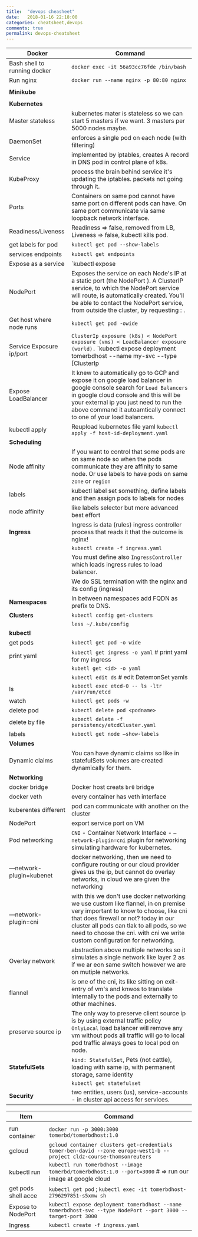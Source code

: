 ```yaml
---
title:  "devops cheasheet"
date:   2018-01-16 22:18:00
categories: cheatsheet,devops
comments: true
permalink: devops-cheatsheet
---
```


| Docker                       | Command                                  |
| ---------------------------- | ---------------------------------------- |
| Bash shell to running docker | `docker exec -it 56a93cc76fde /bin/bash` |
| Run nginx                    | `docker run --name nginx -p 80:80 nginx` |
|                              |                                          |
| **Minikube**                 |                                          |
|                              |                                          |
| **Kubernetes**               |                                          |
| Master stateless             | kubernetes mater is stateless so we can start 5 masters if we want.  3 masters per 5000 nodes maybe. |
| DaemonSet                    | enforces a single pod on each node (with filtering) |
| Service                      | implemented by iptables, creates A record in DNS pod in control plane of k8s. |
| KubeProxy                    | process the brain behind service it's updating the iptables. packets not going through it. |
| Ports                        | Containers on same pod cannot have same port on different pods can have.  On same port communicate via same loopback network interface. |
| Readiness/Liveness           | Readiness => false, removed from LB, Liveness => false, kubectl kills pod. |
| get labels for pod           | `kubectl get pod --show-labels`          |
| services endpoints           | `kubectl get endpoints`                  |
| Expose as a service          | `kubectl expose                          |
| NodePort                     | Exposes the service on each Node's IP at a static port (the NodePort ). A ClusterIP service, to which the NodePort service will route, is automatically created. You'll be able to contact the NodePort service, from outside the cluster, by requesting <NodeIP>:<NodePort> . |
| Get host where node runs     | `kubectl get pod -owide`                 |
| Service Exposure ip/port     | `ClusterIp exposure (k8s) < NodePort exposure (vms) < LoadBalancer exposure (world).`  `kubectl expose deployment tomerbdhost --name my-svc --type [ClusterIp|NodePort|LoadBalancer] --port 3000 --target-port 3000    ` |
| Expose LoadBalancer          | It knew to automatically go to GCP and expose it on google load balancer in google console search for `Load Balancers` in google cloud console and this will be your external ip you just need to run the above command it autoamtically connect to one of your load balancers. |
| kubectl apply                | Reupload kubernetes file yaml `kubectl apply -f host-id-deployment.yaml` |
| **Scheduling**               |                                          |
| Node affinity                | If you want to control that some pods are on same node so when the pods communicate they are affinity to same node.  Or use labels to have pods on same `zone` or `region` |
| labels                       | kubectl label set something, define labels and then assign pods to labels for nodes |
| node affinity                | like labels selector but more advanced best effort |
| **Ingress**                  | Ingress is data (rules) ingress controller process that reads it that the outcome is nginx! |
|                              | `kubectl create -f ingress.yaml`         |
|                              | You must define also `IngressController` which loads ingress rules to load balancer. |
|                              | We do SSL termination with the nginx and its config (ingress) |
| **Namespaces**               | In between namespaces add FQDN as prefix to DNS. |
| **Clusters**                 | `kubectl config get-clusters`            |
|                              | `less ~/.kube/config`                    |
| **kubectl**                  |                                          |
| get pods                     | `kubectl get pod -o wide`                |
| print yaml                   | `kubectl get ingress -o yaml` # print yaml for my ingress |
|                              | `kubetl get <id> -o yaml`                |
|                              | `kubectl edit ds` # edit DatemonSet yamls |
| ls                           | `kubectl exec etcd-0 -- ls -ltr /var/run/etcd` |
| watch                        | `kubectl get pods -w`                    |
| delete pod                   | `kubectl delete pod <podname>`           |
| delete by file               | `kubectl delete -f persistency/etcdCluster.yaml` |
| labels                       | `kubectl get node —show-labels`          |
| **Volumes**                  |                                          |
| Dynamic claims               | You can have dynamic claims so like in statefulSets volumes are created dynamically for them. |
| **Networking**               |                                          |
| docker bridge                | Docker host creats `br0` bridge          |
| docker veth                  | every container has veth interface       |
| kuberentes different         | pod can communicate with another on the cluster |
| NodePort                     | export service port on VM                |
| Pod networking               | `CNI` - Container Network Interface - `—network-plugin=cni` plugin for networking simulating hardware for kubernetes. |
| —network-plugin=kubenet      | docker networking, then we need to configure routing or our cloud provider gives us the ip, but cannot do overlay networks, in cloud we are given the networking |
| —network-plugin=cni          | with this we don't use docker networking we use custom like flannel, in on premise very important to know to choose, like cni that does firewall or not? today in our cluster all pods can tlak to all pods, so we need to choose the cni.  with cni we write custom configuration for networking. |
| Overlay network              | abstraction above multiple networks so it simulates a single network like layer 2 as if we ar eon same switch however we are on mutiple networks. |
| flannel                      | is one of the cni, its like sitting on exit-entry of vm's and knwos to translate internally to the pods and externally to other machines. |
| preserve source ip           | The only way to preserve client source ip is by using external traffic policy `OnlyLocal` load balancer will remove any vm without pods all traffic will go to local pod traffic always goes to local pod on node. |
| **StatefulSets**             | `kind: StatefulSet`, Pets (not cattle), loading with same ip, with permanent storage, same identity |
|                              | `kubectl get statefulset`                |
| **Security**                 | two entities, users (us), service-accounts - in cluster api access for services. |

| Item                | Command                                  |
| ------------------- | ---------------------------------------- |
|                     |                                          |
| run container       | `docker run -p 3000:3000 tomerbd/tomerbdhost:1.0` |
| gcloud              | `gcloud container clusters get-credentials tomer-ben-david --zone europe-west1-b --project cldz-course-thomsonreuters` |
| kubectl run         | `kubectl run tomerbdhost --image tomerbd/tomerbdhost:1.0 --port=3000` # => run our image at google cloud |
| get pods shell acce | `kubectl get pod` ; `kubectl exec -it tomerbdhost-2796297851-s5xmw sh` |
| Expose to NodePort  | `kubectl expose deployment tomerbdhost --name tomerbdhost-svc --type NodePort --port 3000 --target-port 3000` |
| Ingress             | `kubectl create -f ingress.yaml`         |


